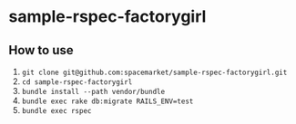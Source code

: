 sample-rspec-factorygirl
===

## How to use
1. `git clone git@github.com:spacemarket/sample-rspec-factorygirl.git`
1. `cd sample-rspec-factorygirl`
1. `bundle install --path vendor/bundle`
1. `bundle exec rake db:migrate RAILS_ENV=test`
1. `bundle exec rspec`
